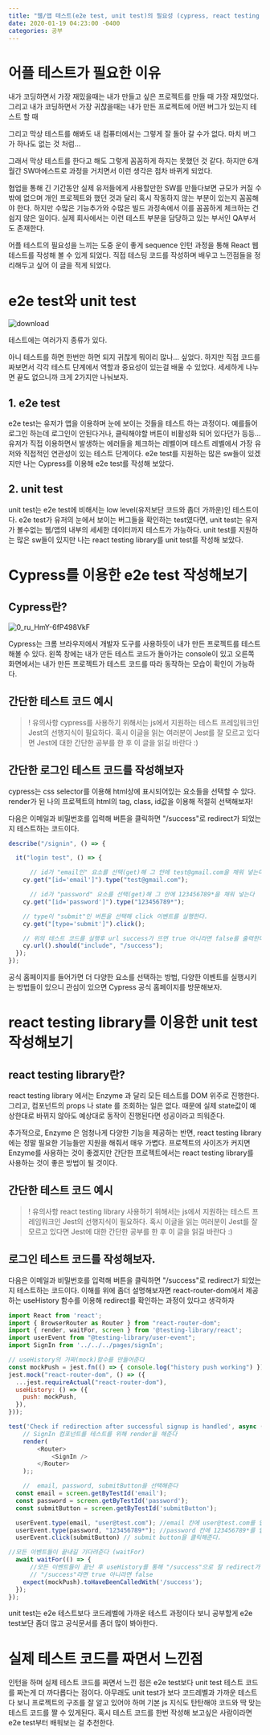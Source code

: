 ```yaml
---
title: "웹/앱 테스트(e2e test, unit test)의 필요성 (cypress, react testing library)"
date: 2020-01-19 04:23:00 -0400
categories: 공부
---
```




# 어플 테스트가 필요한 이유

내가 코딩하면서 가장 재밌을때는 내가 만들고 싶은 프로젝트를 만들 때 가장 재밌었다.
그리고 내가 코딩하면서 가장 귀찮을때는 내가 만든 프로젝트에 어떤 버그가 있는지 테스트 할 때

그리고 막상 테스트를 해봐도 내 컴퓨터에서는 그렇게 잘 돌아 갈 수가 없다. 마치 버그가 하나도 없는 것 처럼...

그래서 막상 테스트를 한다고 해도 그렇게 꼼꼼하게 하지는 못했던 것 같다.
하지만 6개월간 SW마에스트로 과정을 거치면서 이런 생각은 점차 바뀌게 되었다.

협업을 통해 긴 기간동안 실제 유저들에게 사용할만한 SW를 만들다보면 규모가 커질 수 밖에 없으며 개인 프로젝트와 했던 것과 달리 혹시 작동하지 않는 부분이 있는지 꼼꼼해야 한다.
하지만 수많은 기능추가와 수많은 빌드 과정속에서 이를 꼼꼼하게 체크하는 건 쉽지 않은 일이다.
실제 회사에서는 이런 테스트 부분을 담당하고 있는 부서인 QA부서도 존재한다.

어플 테스트의 필요성을 느끼는 도중 운이 좋게 sequence 인턴 과정을 통해 React 웹 테스트를 작성해 볼 수 있게 되었다. 
직접 테스팅 코드를 작성하며 배우고 느낀점들을 정리해두고 싶어 이 글을 적게 되었다.

# e2e test와 unit test

![download](https://user-images.githubusercontent.com/40769820/104951785-899cf280-5a06-11eb-98a4-a9e1d2fabeaf.png)

테스트에는 여러가지 종류가 있다.

아니 테스트를 하면 한번만 하면 되지 귀찮게 뭐이리 많나... 싶었다.
하지만 직접 코드를 짜보면서 각각 테스트 단계에서 역할과 중요성이 있는걸 배울 수 있었다.
세세하게 나누면 끝도 없으니까 크게 2가지만 나눠보자.

## 1. e2e test
e2e test는 유저가 앱을 이용하며 눈에 보이는 것들을 테스트 하는 과정이다. 예를들어 로그인 하는데 로그인이 안된다거나, 클릭해야할 버튼이 비활성화 되어 있다던가 등등... 유저가 직접 이용하면서 발생하는 에러들을 체크하는 레벨이며 테스트 레벨에서 가장 유저와 직접적인 연관성이 있는 테스트 단계이다. e2e test를 지원하는 많은 sw들이 있겠지만 나는 Cypress를 이용해 e2e test를 작성해 보았다.

## 2. unit test
unit test는 e2e test에 비해서는 low level(유저보단 코드와 좀더 가까운)인 테스트이다.
e2e test가 유저의 눈에서 보이는 버그들을 확인하는 test였다면, unit test는 유저가 볼수없는
웹/앱의 내부의 세세한 데이터까지 테스트가 가능하다. unit test를 지원하는 많은 sw들이 있지만 나는 react testing library를 unit test를 작성해 보았다.


# Cypress를 이용한 e2e test 작성해보기

## Cypress란?
![0_ru_HmY-6fP498VkF](https://user-images.githubusercontent.com/40769820/104952691-4cd1fb00-5a08-11eb-8648-2f31eda6d534.png)

Cypress는 크롬 브라우저에서 개발자 도구를 사용하듯이 내가 만든 프로젝트를 테스트 해볼 수 있다. 왼쪽 창에는 내가 만든 테스트 코드가 돌아가는 console이 있고 오른쪽 화면에서는 내가 만든 프로젝트가 테스트 코드를 따라 동작하는 모습이 확인이 가능하다.


## 간단한 테스트 코드 예시

>! 유의사항 cypress를 사용하기 위해서는 js에서 지원하는 테스트 프레임워크인 Jest의 선행지식이 필요하다.
혹시 이글을 읽는 여러분이 Jest를 잘 모르고 있다면 Jest에 대한 간단한 공부를 한 후 이 글을 읽길 바란다 :)


## 간단한 로그인 테스트 코드를 작성해보자

cypress는 css selector를 이용해 html상에 표시되어있는 요소들을 선택할 수 있다.
render가 된 나의 프로젝트의 html의 tag, class, id값을 이용해 적절히 선택해보자!

다음은 이메일과 비밀번호를 입력해 버튼을 클릭하면 "/success"로 redirect가 되었는지 테스트하는 코드이다.

```js
describe("/signin", () => {

  it("login test", () => {

      // id가 "email인" 요소를 선택(get)해 그 안에 test@gmail.com을 채워 넣는다
    cy.get("[id='email']").type("test@gmail.com");

      // id가 "password" 요소를 선택(get)해 그 안에 123456789*을 채워 넣는다
    cy.get("[id='password']").type("123456789*");

    // type이 "submit"인 버튼을 선택해 click 이벤트를 실행한다.
    cy.get("[type='submit']").click();

    // 위의 테스트 코드를 실행후 url success가 뜨면 true 아니라면 false를 출력한다.
    cy.url().should("include", "/success");
  });
});

```

공식 홈페이지를 들어가면 더 다양한 요소를 선택하는 방법, 다양한 이벤트를 실행시키는 방법들이 있으니 관심이 있으면 Cypress 공식 홈페이지를 방문해보자.

# react testing library를 이용한 unit test 작성해보기

## react testing library란?
react testing library 에서는 Enzyme 과 달리 모든 테스트를 DOM 위주로 진행한다. 그리고, 컴포넌트의 props 나 state 를 조회하는 일은 없다. 때문에 실제 state값이 예상한대로 바뀌지 않아도 예상대로 동작이 진행된다면 성공이라고 띄워준다.

 추가적으로, Enzyme 은 엄청나게 다양한 기능을 제공하는 반면, react testing library 에는 정말 필요한 기능들만 지원을 해줘서 매우 가볍다. 프로젝트의 사이즈가 커지면 Enzyme를 사용하는 것이 좋겠지만 간단한 프로젝트에서는 react testing library를 사용하는 것이 좋은 방법이 될 것이다.


## 간단한 테스트 코드 예시

>! 유의사항 react testing library 사용하기 위해서는 js에서 지원하는 테스트 프레임워크인 Jest의 선행지식이 필요하다.
혹시 이글을 읽는 여러분이 Jest를 잘 모르고 있다면 Jest에 대한 간단한 공부를 한 후 이 글을 읽길 바란다 :)

## 로그인 테스트 코드를 작성해보자.

다음은 이메일과 비밀번호를 입력해 버튼을 클릭하면 "/success"로 redirect가 되었는지 테스트하는 코드이다. 이해를 위에 좀더 설명해보자면 react-router-dom에서 제공하는 useHistory 함수를 이용해 redirect를 확인하는 과정이 있다고 생각하자

```js
import React from 'react';
import { BrowserRouter as Router } from "react-router-dom";
import { render, waitFor, screen } from '@testing-library/react';
import userEvent from "@testing-library/user-event";
import SignIn from '../../../pages/signIn';

// useHistory의 가짜(mock)함수를 만들어준다
const mockPush = jest.fn(() => { console.log("history push working") });
jest.mock("react-router-dom", () => ({
  ...jest.requireActual("react-router-dom"),
  useHistory: () => ({
    push: mockPush,
  }),
}));

test('Check if redirection after successful signup is handled', async () => {
    // SignIn 컴포넌트를 테스트를 위해 render을 해준다
    render(
        <Router>
            <SignIn />
        </Router>
    );;

    //  email, password, submitButton을 선택해준다
  const email = screen.getByTestId('email');
  const password = screen.getByTestId('password');
  const submitButton = screen.getByTestId('submitButton');

  userEvent.type(email, "user@test.com"); //email 칸에 user@test.com를 입력해준다
  userEvent.type(password, "123456789*"); //password 칸에 123456789*를 입력해준다
  userEvent.click(submitButton) // submit button을 클릭해준다.

//모든 이벤트들이 끝내길 기다려준다 (waitFor)
  await waitFor(() => {
      //모든 이벤트들이 끝난 후 useHistory를 통해 "/success"으로 잘 redirect가 되었는지 확인한다.
      // "/success"라면 true 아니라면 false
    expect(mockPush).toHaveBeenCalledWith('/success');
  });
});


```

unit test는 e2e 테스트보다 코드레벨에 가까운 테스트 과정이다 보니 공부할게 e2e test보단 좀더 많고 공식문서를 좀더 많이 봐야한다.





# 실제 테스트 코드를 짜면서 느낀점
인턴을 하며 실제 테스트 코드를 짜면서 느낀 점은 e2e test보다 unit test 테스트 코드를 짜는게 더 까다롭다는 점이다. 아무래도 unit test가 보다 코드레벨과 가까운 테스트다 보니 프로젝트의 구조를 잘 알고 있어야 하며 기본 js 지식도 탄탄해야 코드와 딱 맞는 테스트 코드를 짤 수 있게된다. 혹시 테스트 코드를 한번 작성해 보고싶은 사람이라면 e2e test부터 배워보는 걸 추천한다.















